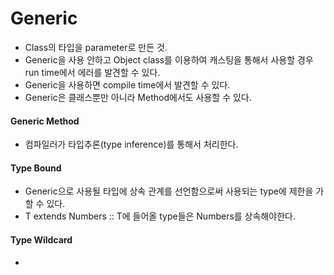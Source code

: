 # Generic  
- Class의 타입을 parameter로 만든 것.
- Generic을 사용 안하고 Object class를 이용하여 캐스팅을 통해서 사용할 경우 run time에서 에러를 발견할 수 있다.
- Generic을 사용하면 compile time에서 발견할 수 있다.
- Generic은 클래스뿐만 아니라 Method에서도 사용할 수 있다.


#### Generic Method
- 컴파일러가 타입추론(type inference)를 통해서 처리한다.


#### Type Bound
- Generic으로 사용될 타입에 상속 관계를 선언함으로써 사용되는 type에 제한을 가할 수 있다.
- T extends Numbers :: T에 들어올 type들은 Numbers를 상속해야한다.

#### Type Wildcard
-
